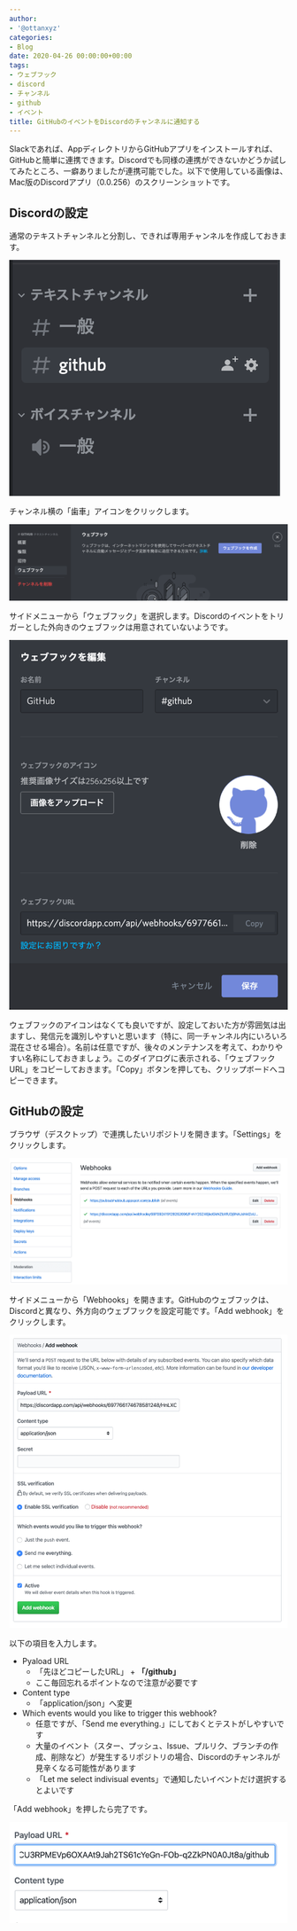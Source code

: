 ```yaml
---
author:
- '@ottanxyz'
categories:
- Blog
date: 2020-04-26 00:00:00+00:00
tags:
- ウェブフック
- discord
- チャンネル
- github
- イベント
title: GitHubのイベントをDiscordのチャンネルに通知する
---
```


Slackであれば、AppディレクトリからGitHubアプリをインストールすれば、GitHubと簡単に連携できます。Discordでも同様の連携ができないかどうか試してみたところ、一癖ありましたが連携可能でした。以下で使用している画像は、Mac版のDiscordアプリ（0.0.256）のスクリーンショットです。

## Discordの設定

通常のテキストチャンネルと分割し、できれば専用チャンネルを作成しておきます。

![](screenshot-2020-04-09-20.13.10.png)

チャンネル横の「歯車」アイコンをクリックします。

![](screenshot-2020-04-09-20.13.35.png)

サイドメニューから「ウェブフック」を選択します。Discordのイベントをトリガーとした外向きのウェブフックは用意されていないようです。

![](screenshot-2020-04-09-20.13.56.png)

ウェブフックのアイコンはなくても良いですが、設定しておいた方が雰囲気は出ますし、発信元を識別しやすいと思います（特に、同一チャンネル内にいろいろ混在させる場合）。名前は任意ですが、後々のメンテナンスを考えて、わかりやすい名称にしておきましょう。このダイアログに表示される、「ウェブフックURL」をコピーしておきます。「Copy」ボタンを押しても、クリップボードへコピーできます。

## GitHubの設定

ブラウザ（デスクトップ）で連携したいリポジトリを開きます。「Settings」をクリックします。

![](screenshot-2020-04-09-20.14.26.png)

サイドメニューから「Webhooks」を開きます。GitHubのウェブフックは、Discordと異なり、外方向のウェブフックを設定可能です。「Add webhook」をクリックします。

![](screenshot-2020-04-09-20.14.59.png)

以下の項目を入力します。

* Pyaload URL
  * 「先ほどコピーしたURL」 + **「/github」**
  * ここ毎回忘れるポイントなので注意が必要です
* Content type
  * 「application/json」へ変更
* Which events would you like to trigger this webhook?
  * 任意ですが、「Send me everything.」にしておくとテストがしやすいです
  * 大量のイベント（スター、プッシュ、Issue、プルリク、ブランチの作成、削除など）が発生するリポジトリの場合、Discordのチャンネルが見辛くなる可能性があります
  * 「Let me select indivisual events」で通知したいイベントだけ選択するとよいです

「Add webhook」を押したら完了です。

![](screenshot-2020-04-09-20.15.42.png)